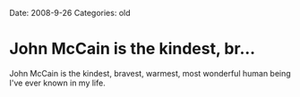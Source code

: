 Date: 2008-9-26
Categories: old

# John McCain is the kindest, br...

John McCain is the kindest, bravest, warmest, most wonderful human being I've ever known in my life.
